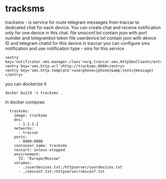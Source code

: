 # tracksms
tracksms - is service for route telegram messages from traccar to dedicated chat for each device. You can create chat and receive notification only for one device in this chat.
file smsconf.txt contain json with port numder and telegrambot token
file userdevice.txt contain json with device ID and telegram chatid for this device
in traccar you can configure sms notification and use notification type - sms for this service
```
<entry key='notificator.sms.manager.class'>org.traccar.sms.HttpSmsClient</entry>
<entry key='sms.http.url'>http://tracksms:8000</entry>
<entry key='sms.http.template'>userphone={phone}&amp;text={message}</entry>
```

you can dockerize it
```
docker build -t tracksms .
```

in docker compose:
```
  tracksms:
    image: tracksms
    dns:
      - 1.1.1.1
    networks:
      - traccar
    ports:
      - 8000:8000
    container_name: tracksms
    restart: unless-stopped
    environment:
      TZ: "Europe/Moscow"
    volumes:
      - ./userdevices.txt:/httpserver/userdevices.txt
      - ./smsconf.txt:/httpserver/smsconf.txt
```
